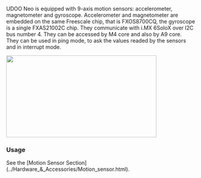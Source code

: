 UDOO Neo is equipped with 9-axis motion sensors: accelerometer, magnetometer and gyroscope.
Accelerometer and magnetometer are embedded on the same Freescale chip, that is FXOS8700CQ, the gyroscope is a single FXAS21002C chip.
They communicate with i.MX 6SoloX over I2C bus number 4.
They can be accessed by M4 core and also by A9 core. They can be used in ping mode, to ask the values readed by the sensors and in interrupt mode.

<img style="width:400px; height:218px" src="../img/gionji/DOCS_acc_mag_chip.PNG">

### Usage
See the [Motion Sensor Section] (../Hardware_&_Accessories/Motion_sensor.html).

